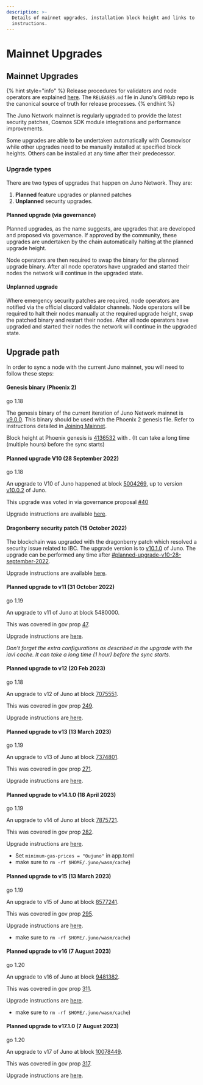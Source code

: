 ```yaml
---
description: >-
  Details of mainnet upgrades, installation block height and links to
  instructions.
---
```


# Mainnet Upgrades

## Mainnet Upgrades

{% hint style="info" %}
Release procedures for validators and node operators are explained [here](https://github.com/CosmosContracts/juno/blob/main/RELEASES.md). The `RELEASES.md` file in Juno's GitHub repo is the canonical source of truth for release processes.
{% endhint %}

The Juno Network mainnet is regularly upgraded to provide the latest security patches, Cosmos SDK module integrations and performance improvements.

Some upgrades are able to be undertaken automatically with Cosmovisor while other upgrades need to be manually installed at specified block heights. Others can be installed at any time after their predecessor.

### Upgrade types

There are two types of upgrades that happen on Juno Network. They are:

1. **Planned** feature upgrades or planned patches
2. **Unplanned** security upgrades.

#### Planned upgrade (via governance)

Planned upgrades, as the name suggests, are upgrades that are developed and proposed via governance. If approved by the community, these upgrades are undertaken by the chain automatically halting at the planned upgrade height.

Node operators are then required to swap the binary for the planned upgrade binary. After all node operators have upgraded and started their nodes the network will continue in the upgraded state.

#### Unplanned upgrade

Where emergency security patches are required, node operators are notified via the official discord validator channels. Node operators will be required to halt their nodes manually at the required upgrade height, swap the patched binary and restart their nodes. After all node operators have upgraded and started their nodes the network will continue in the upgraded state.

## Upgrade path

In order to sync a node with the current Juno mainnet, you will need to follow these steps:

#### Genesis binary (Phoenix 2)

go 1.18

The genesis binary of the current iteration of Juno Network mainnet is [v9.0.0](https://github.com/CosmosContracts/juno/releases/tag/v9.0.0). This binary should be used with the Phoenix 2 genesis file. Refer to instructions detailed in [Joining Mainnet](./).

Block height at Phoenix genesis is [4136532](https://www.mintscan.io/juno/blocks/4136532) with . (It can take a long time (multiple hours) before the sync starts)

#### Planned upgrade V10 (28 September 2022)

go 1.18

An upgrade to V10 of Juno happened at block [5004269](https://www.mintscan.io/juno/blocks/5004269), up to version [v10.0.2](https://github.com/CosmosContracts/juno/releases/tag/v10.0.2) of Juno.

This upgrade was voted in via governance proposal [#40](https://www.mintscan.io/juno/proposals/40)

Upgrade instructions are available [here](https://github.com/CosmosContracts/mainnet/blob/main/juno-1/2100\_v10\_UPGRADE.md).

#### Dragonberry security patch (15 October 2022)

The blockchain was upgraded with the dragonberry patch which resolved a security issue related to IBC. The upgrade version is to [v10.1.0](https://github.com/CosmosContracts/juno/releases/tag/v10.1.0) of Juno. The upgrade can be performed any time after [#planned-upgrade-v10-28-september-2022](mainnet-upgrades.md#planned-upgrade-v10-28-september-2022 "mention").

Upgrade instructions are available [here](https://github.com/CosmosContracts/mainnet/blob/main/juno-1/2200\_v10\_1\_0\_PATCH.md).

#### Planned upgrade to v11 (31 October 2022)

go 1.19

An upgrade to v11 of Juno at block 5480000.

This was covered in gov prop [47](https://www.mintscan.io/juno/proposals/47).

Upgrade instructions are [here](https://github.com/CosmosContracts/mainnet/blob/main/juno-1/2300\_v11\_UPGRADE.md).

_Don't forget the extra configurations as described in the upgrade with the iavl cache. It can take a long time (1 hour) before the sync starts._

#### Planned upgrade to v12 (20 Feb 2023)

go 1.18

An upgrade to v12 of Juno at block [7075551](https://www.mintscan.io/juno/block/7075551).

This was covered in gov prop [249](https://www.mintscan.io/juno/proposals/249).

Upgrade instructions are[ here](https://github.com/CosmosContracts/mainnet/blob/main/juno-1/2400\_v12\_UPGRADE.md).

#### Planned upgrade to v13 (13 March 2023)

go 1.19

An upgrade to v13 of Juno at block [7374801](https://www.mintscan.io/juno/block/7374801).

This was covered in gov prop [271](https://www.mintscan.io/juno/proposals/271).

Upgrade instructions are [here](https://github.com/CosmosContracts/mainnet/blob/main/juno-1/2500\_v13\_UPGRADE.md).

#### Planned upgrade to v14.1.0 (18 April 2023)

go 1.19

An upgrade to v14 of Juno at block [7875721](https://www.mintscan.io/juno/block/7875721).

This was covered in gov prop [282](https://www.mintscan.io/juno/proposals/282).

Upgrade instructions are [here](https://github.com/CosmosContracts/mainnet/blob/main/juno-1/2600\_v14\_UPGRADE.md).&#x20;

* Set `minimum-gas-prices = "0ujuno"` in app.toml
* make sure to `rm -rf $HOME/.juno/wasm/cache`)

#### Planned upgrade to v15 (13 March 2023)

go 1.19

An upgrade to v15 of Juno at block [8577241](https://www.mintscan.io/juno/block/8577241).

This was covered in gov prop [295](https://www.mintscan.io/juno/proposals/295).

Upgrade instructions are [here](https://github.com/CosmosContracts/mainnet/blob/main/juno-1/2700\_v15\_UPGRADE.md).

* make sure to `rm -rf $HOME/.juno/wasm/cache`)

#### Planned upgrade to v16 (7 August 2023)

go 1.20

An upgrade to v16 of Juno at block [9481382](https://www.mintscan.io/juno/block/9481382).

This was covered in gov prop [311](https://www.mintscan.io/juno/proposals/311).

Upgrade instructions are [here](https://github.com/CosmosContracts/mainnet/blob/main/juno-1/2700\_v16\_UPGRADE.md).

* make sure to `rm -rf $HOME/.juno/wasm/cache`)

#### Planned upgrade to v17.1.0 (7 August 2023)

go 1.20

An upgrade to v17 of Juno at block [10078449](https://www.mintscan.io/juno/blocks/10078449).

This was covered in gov prop [317](https://www.mintscan.io/juno/proposals/317).

Upgrade instructions are [here](https://github.com/CosmosContracts/mainnet/pull/106).

